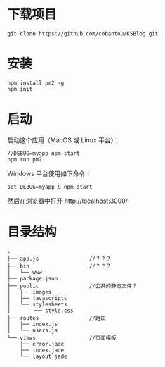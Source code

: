 # 下载项目
```
git clone https://github.com/cobantou/KSBlog.git
```

# 安装
```
npm install pm2 -g 
npm init
```

# 启动
启动这个应用（MacOS 或 Linux 平台）：
```
//DEBUG=myapp npm start
npm run pm2
```
Windows 平台使用如下命令：
```
set DEBUG=myapp & npm start
```
然后在浏览器中打开 http://localhost:3000/ 

# 目录结构
```
.
├── app.js                //？？？
├── bin                   //？？？                    
│   └── www
├── package.json          
├── public                //公共的静态文件？
│   ├── images
│   ├── javascripts
│   └── stylesheets
│       └── style.css
├── routes                //路由
│   ├── index.js
│   └── users.js
└── views                 //页面模板
    ├── error.jade
    ├── index.jade
    └── layout.jade

```